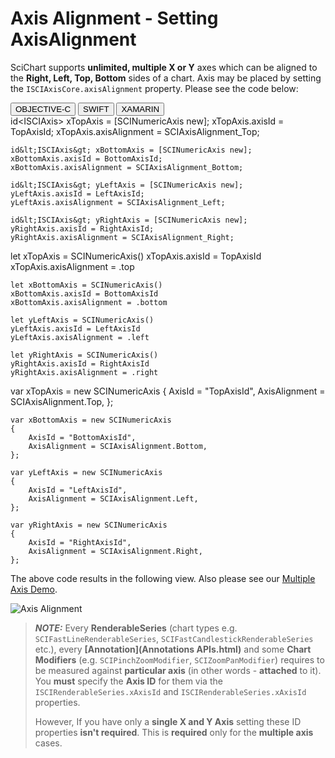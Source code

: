 # Axis Alignment - Setting AxisAlignment
SciChart supports **unlimited, multiple X or Y** axes which can be aligned to the **Right, Left, Top, Bottom** sides of a chart. Axis may be placed by setting the `ISCIAxisCore.axisAlignment` property. Please see the code below:

<div class="code-snippet-tabs">
  <button class="code-snippet-tab" onclick="showCodeFor(event, 'objectivec')">OBJECTIVE-C</button>
  <button class="code-snippet-tab" onclick="showCodeFor(event, 'swift')">SWIFT</button>
  <button class="code-snippet-tab" onclick="showCodeFor(event, 'cs')">XAMARIN</button>
</div>
<div class="code-snippet" id="objectivec">
    id&lt;ISCIAxis&gt; xTopAxis = [SCINumericAxis new];
    xTopAxis.axisId = TopAxisId;
    xTopAxis.axisAlignment = SCIAxisAlignment_Top;
    
    id&lt;ISCIAxis&gt; xBottomAxis = [SCINumericAxis new];
    xBottomAxis.axisId = BottomAxisId;
    xBottomAxis.axisAlignment = SCIAxisAlignment_Bottom;
    
    id&lt;ISCIAxis&gt; yLeftAxis = [SCINumericAxis new];
    yLeftAxis.axisId = LeftAxisId;
    yLeftAxis.axisAlignment = SCIAxisAlignment_Left;
    
    id&lt;ISCIAxis&gt; yRightAxis = [SCINumericAxis new];
    yRightAxis.axisId = RightAxisId;
    yRightAxis.axisAlignment = SCIAxisAlignment_Right;
</div>
<div class="code-snippet" id="swift">
    let xTopAxis = SCINumericAxis()
    xTopAxis.axisId = TopAxisId
    xTopAxis.axisAlignment = .top
    
    let xBottomAxis = SCINumericAxis()
    xBottomAxis.axisId = BottomAxisId
    xBottomAxis.axisAlignment = .bottom

    let yLeftAxis = SCINumericAxis()
    yLeftAxis.axisId = LeftAxisId
    yLeftAxis.axisAlignment = .left
    
    let yRightAxis = SCINumericAxis()
    yRightAxis.axisId = RightAxisId
    yRightAxis.axisAlignment = .right
</div>
<div class="code-snippet" id="cs">
    var xTopAxis = new SCINumericAxis
    {
        AxisId = "TopAxisId",
        AxisAlignment = SCIAxisAlignment.Top,
    };

    var xBottomAxis = new SCINumericAxis
    {
        AxisId = "BottomAxisId",
        AxisAlignment = SCIAxisAlignment.Bottom,
    };

    var yLeftAxis = new SCINumericAxis
    {
        AxisId = "LeftAxisId",
        AxisAlignment = SCIAxisAlignment.Left,
    };

    var yRightAxis = new SCINumericAxis
    {
        AxisId = "RightAxisId",
        AxisAlignment = SCIAxisAlignment.Right,
    };
</div>

The above code results in the following view. Also please see our [Multiple Axis Demo](https://www.scichart.com/example/ios-multiple-axis-demo/). 

![Axis Alignment](img/axis-2d/axis-alignment.png)

> **_NOTE:_** Every **RenderableSeries** (chart types e.g. `SCIFastLineRenderableSeries`, `SCIFastCandlestickRenderableSeries` etc.), every **[Annotation](Annotations APIs.html)** and some **Chart Modifiers** (e.g. `SCIPinchZoomModifier`, `SCIZoomPanModifier`) requires to be measured against **particular axis** (in other words - **attached** to it). You **must** specify the **Axis ID** for them via the `ISCIRenderableSeries.xAxisId` and `ISCIRenderableSeries.xAxisId` properties.
>
> However, If you have only a **single X and Y Axis** setting these ID properties **isn't required**. This is **required** only for the **multiple axis** cases.